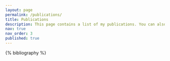 ```yaml
---
layout: page
permalink: /publications/
title: Publications
description: This page contains a list of my publications. You can also find them on my Google Scholar profile.
nav: true
nav_order: 3
published: true
---
```


<!-- _pages/publications.md -->
<div class="publications">

{% bibliography %}

</div>
